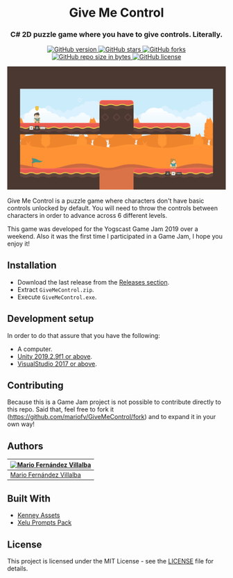 <h1 align="center" style="border-bottom: none;">Give Me Control</h1>
<h3 align="center">C# 2D puzzle game where you have to give controls. Literally.</h3>
<p align="center">
  <a href="https://github.com/mariofv/GiveMeControl/releases/">
    <img alt="GitHub version" src="https://img.shields.io/github/v/release/mariofv/GiveMeControl?include_prereleases">
  </a>
  <a href="https://github.com/mariofv/GiveMeControl/stargazers/">
    <img alt="GitHub stars" src="https://img.shields.io/github/stars/mariofv/GiveMeControl.svg">
  </a>
  <a href="https://github.com/mariofv/GiveMeControl/network/">
    <img alt="GitHub forks" src="https://img.shields.io/github/forks/mariofv/GiveMeControl.svg">
  </a>
  <a href="https://github.com/mariofv/GiveMeControl/">
    <img alt="GitHub repo size in bytes" src="https://img.shields.io/github/repo-size/mariofv/GiveMeControl.svg">
  </a>
  <a href="https://github.com/mariofv/GiveMeControl/blob/master/LICENSE">
    <img alt="GitHub license" src="https://img.shields.io/github/license/mariofv/GiveMeControl.svg">
  </a>
</p>

![](https://github.com/mariofv/GiveMeControl/blob/master/Media/givemecontol-gameplay.gif)

Give Me Control is a puzzle game where characters don't have basic controls unlocked by default. You will need to throw the controls between characters in order to advance across 6 different levels.

This game was developed for the Yogscast Game Jam 2019 over a weekend. Also it was the first time I participated in a Game Jam, I hope you enjoy it!

## Installation

- Download the last release from the [Releases section](https://github.com/mariofv/GiveMeControl/releases).
- Extract `GiveMeControl.zip`.
- Execute `GiveMeControl.exe`.

## Development setup

In order to do that assure that you have the following:
- A computer.
- [Unity 2019.2.9f1 or above](https://unity.com/).
- [VisualStudio 2017 or above](https://visualstudio.microsoft.com/es/).

## Contributing

Because this is a Game Jam project is not possible to contribute directly to this repo. Said that, feel free to fork it (<https://github.com/mariofv/GiveMeControl/fork>) and to expand it in your own way!

## Authors
| [![Mario Fernández Villalba](https://github.com/mariofv.png?size=100)](https://github.com/mariofv) |
| ---- |
| [Mario Fernández Villalba](https://github.com/mariofv/)  |

## Built With
- [Kenney Assets](https://www.kenney.nl/assets)
- [Xelu Prompts Pack](https://opengameart.org/content/free-keyboard-and-controllers-prompts-pack)

## License

This project is licensed under the MIT License - see the [LICENSE](https://github.com/mariofv/GiveMeControl/blob/master/LICENSE) file for details.
